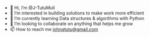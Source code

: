 - 👋 Hi, I’m @J-TutuMuli
- 👀 I’m interested in building solutions to make work more efficient
- 🌱 I’m currently learning Data structures & algorithms with Python
- 💞️ I’m looking to collaborate on anything that helps me grow
- 📫 How to reach me johnqtutu@gmail.com

<!---
J-TutuMuli/J-TutuMuli is a ✨ special ✨ repository because its `README.md` (this file) appears on your GitHub profile.
You can click the Preview link to take a look at your changes.
--->
